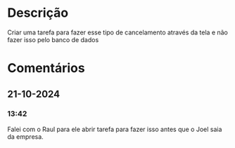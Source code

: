 # Descrição
Criar uma tarefa para fazer esse tipo de cancelamento através da tela e não fazer isso pelo banco de dados
# Comentários
## 21-10-2024
### 13:42
Falei com o Raul para ele abrir tarefa para fazer isso antes que o Joel saia da empresa. 